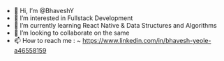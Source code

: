 - 👋 Hi, I’m @BhaveshY
- 👀 I’m interested in Fullstack Development
- 🌱 I’m currently learning React Native & Data Structures and Algorithms
- 💞️ I’m looking to collaborate on the same
- 📫 How to reach me :  ~ https://www.linkedin.com/in/bhavesh-yeole-a46558159          

<!---
BhaveshY/BhaveshY is a ✨ special ✨ repository because its `README.md` (this file) appears on your GitHub profile.
You can click the Preview link to take a look at your changes.
--->
